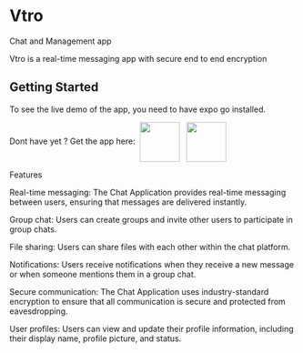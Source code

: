 # Vtro
Chat and Management app

Vtro is a real-time messaging app with secure end to end encryption 

## Getting Started

To see the live demo of the app, you need to have expo go installed. 

Dont have yet ? Get the app here:&nbsp;
<a href ="https://play.google.com/store/apps/details?id=host.exp.exponent&hl=en&gl=US" target="blank"><img src="https://upload.wikimedia.org/wikipedia/commons/thumb/7/78/Google_Play_Store_badge_EN.svg/2560px-Google_Play_Store_badge_EN.svg.png" align="center" width ="70" marginright="20" /></a> &nbsp;
<a href ="https://apps.apple.com/us/app/expo-go/id982107779" target="blank"><img align="center" src="https://logos-download.com/wp-content/uploads/2016/06/Available_on_the_App_Store_logo-700x207.png" width ="70"/></a>


Features

Real-time messaging: The Chat Application provides real-time messaging between users, ensuring that messages are delivered instantly.

Group chat: Users can create groups and invite other users to participate in group chats.

File sharing: Users can share files with each other within the chat platform.

Notifications: Users receive notifications when they receive a new message or when someone mentions them in a group chat.

Secure communication: The Chat Application uses industry-standard encryption to ensure that all communication is secure and protected from eavesdropping.

User profiles: Users can view and update their profile information, including their display name, profile picture, and status.

